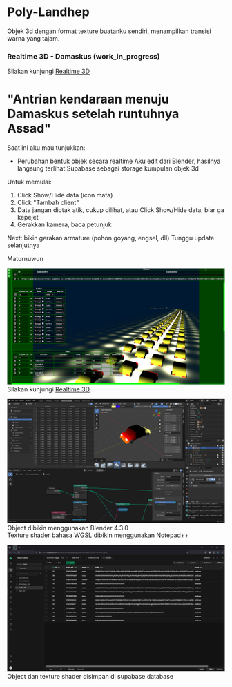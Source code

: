 # Poly-Landhep  
  
Objek 3d dengan format texture buatanku sendiri, menampilkan transisi warna yang tajam.
  
### Realtime 3D - Damaskus (work_in_progress)
Silakan kunjungi [Realtime 3D](https://angkasamuhammad.github.io/Poly-Landhep/Poly%20Landhep/v3/projects/realtime3d/realtime3d.html)  
  
# "Antrian kendaraan menuju Damaskus setelah runtuhnya Assad"

Saat ini aku mau tunjukkan:
- Perubahan bentuk objek secara realtime
	Aku edit dari Blender, hasilnya langsung terlihat
	Supabase sebagai storage kumpulan objek 3d

Untuk memulai:
1. Click Show/Hide data (icon mata)
2. Click "Tambah client"
3. Data jangan diotak atik, cukup dilihat, atau Click Show/Hide data, biar ga kepejet
4. Gerakkan kamera, baca petunjuk

Next: bikin gerakan armature (pohon goyang, engsel, dll)
Tunggu update selanjutnya

Maturnuwun
  
![tampilan gambar](image/utama.png)  
Silakan kunjungi [Realtime 3D](https://angkasamuhammad.github.io/Poly-Landhep/Poly%20Landhep/v3/projects/realtime3d/realtime3d.html)  
  
![tampilan gambar](image/blender.png)  
Object dibikin menggunakan Blender 4.3.0  
Texture shader bahasa WGSL dibikin menggunakan Notepad++  
  
![tampilan gambar](image/supabase.png)  
Object dan texture shader disimpan di supabase database  
